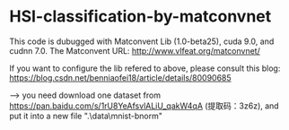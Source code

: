 # HSI-classification-by-matconvnet

This code is dubugged with Matconvent Lib (1.0-beta25), cuda 9.0, and cudnn 7.0. The Matconvent URL: http://www.vlfeat.org/matconvnet/

If you want to configure the lib refered to above, please consult this blog: https://blog.csdn.net/benniaofei18/article/details/80090685

--> you need download one dataset from https://pan.baidu.com/s/1rU8YeAfsvlALiU_qakW4qA (提取码：3z6z), and put it into a new file ".\data\mnist-bnorm"
